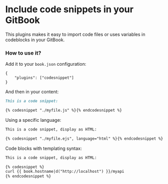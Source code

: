 # Include code snippets in your GitBook

This plugins makes it easy to import code files or uses variables in codeblocks in your GitBook.

### How to use it?

Add it to your `book.json` configuration:

```
{
    "plugins": ["codesnippet"]
}
```

And then in your content:

```md
This is a code snippet:

{% codesnippet "./myfile.js" %}{% endcodesnippet %}
```

Using a specific language:

```md
This is a code snippet, display as HTML:

{% codesnippet "./myfile.ejs", language="html" %}{% endcodesnippet %}
```

Code blocks with templating syntax:


```md
This is a code snippet, display as HTML:

{% codesnippet %}
curl {{ book.hostname|d("http://localhost") }}/myapi
{% endcodesnippet %}
```

